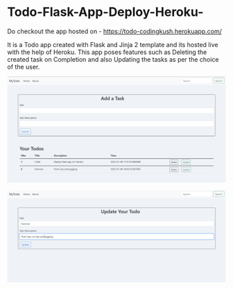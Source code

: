 # Todo-Flask-App-Deploy-Heroku-

Do checkout the app hosted on - https://todo-codingkush.herokuapp.com/

It is a Todo app created with Flask and Jinja 2 template and its hosted live with the help of Heroku.
This app poses features such as Deleting the created task on Completion and also Updating the tasks as per the choice of the user.

![Todo App](https://github.com/KushagraSingh02/Todo-Flask-App-Deploy-Heroku-/blob/master/todo-main_page.jpg)

![Todo App]( https://github.com/KushagraSingh02/Todo-Flask-App-Deploy-Heroku-/blob/master/todo-update_page.jpg)
